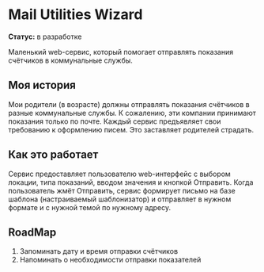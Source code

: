 # Mail Utilities Wizard

**Статус:** в разработке

Маленький web-сервис, который помогает отправлять показания счётчиков в коммунальные службы.

## Моя история

Мои родители (в возрасте) должны отправлять показания счётчиков в разные коммунальные службы. 
К сожалению, эти компании принимают показания только по почте. Каждый сервис предъявляет свои требованию к оформлению писем. 
Это заставляет родителей страдать.

## Как это работает

Сервис предоставляет пользователю web-интерфейс с выбором локации, типа показаний, вводом значения и кнопкой Отправить.
Когда пользователь жмёт Отправить, сервис формирует письмо на базе шаблона (настраиваемый шаблонизатор) и 
отправляет в нужном формате и с нужной темой по нужному адресу.

## RoadMap

1. Запоминать дату и время отправки счётчиков
2. Напоминать о необходимости отправки показателей